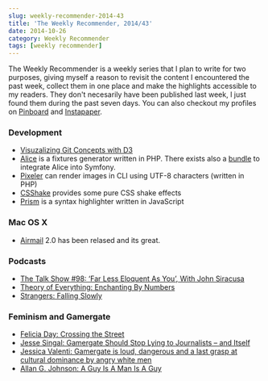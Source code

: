 ```yaml
---
slug: weekly-recommender-2014-43
title: 'The Weekly Recommender, 2014/43'
date: 2014-10-26
category: Weekly Recommender
tags: [weekly recommender]
---
```


The Weekly Recommender is a weekly series that I plan to write for two purposes, giving myself a reason to revisit the content I encountered the past week, collect them in one place and make the highlights accessible to my readers. They don't necesarily have been published last week, I just found them during the past seven days. You can also checkout my profiles on [Pinboard](https://pinboard.in/u:florian.eckerstorfer) and [Instapaper](https://www.instapaper.com/p/florianec).

### Development

- [Visuzalizing Git Concepts with D3](https://onlywei.github.io/explain-git-with-d3/)
- [Alice](https://github.com/nelmio/alice) is a fixtures generator written in PHP. There exists also a [bundle](https://github.com/hautelook/AliceBundle) to integrate Alice into Symfony.
- [Pixeler](https://github.com/lastguest/pixeler) can render images in CLI using UTF-8 characters (written in PHP)
- [CSShake](http://elrumordelaluz.github.io/csshake/) provides some pure CSS shake effects
- [Prism](http://prismjs.com) is a syntax highlighter written in JavaScript

### Mac OS X

- [Airmail](http://airmailapp.com) 2.0 has been relased and its great.

### Podcasts

- [The Talk Show #98: ‘Far Less Eloquent As You’, With John Siracusa](http://daringfireball.net/thetalkshow/2014/10/25/ep-098)
- [Theory of Everything: Enchanting By Numbers](http://toe.prx.org/2014/10/enchanted-by-numbers/)
- [Strangers: Falling Slowly](http://www.storycentral.org/falling-slowly/)

### Feminism and Gamergate

- [Felicia Day: Crossing the Street](http://feliciaday.com/blog/crossing-the-street/)
- [Jesse Singal: Gamergate Should Stop Lying to Journalists – and Itself](http://nymag.com/scienceofus/2014/10/gamergate-should-stop-lying-to-itself.html)
- [Jessica Valenti: Gamergate is loud, dangerous and a last grasp at cultural dominance by angry white men](http://www.theguardian.com/commentisfree/2014/oct/21/gamergate-angry-men-harassing-women)
- [Allan G. Johnson: A Guy Is A Man Is A Guy](http://msmagazine.com/blog/2013/09/06/a-guy-is-a-man-is-a-guy/)
